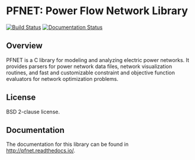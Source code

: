 # PFNET: Power Flow Network Library

[![Build Status](https://travis-ci.org/ttinoco/PFNET.svg?branch=master)](https://travis-ci.org/ttinoco/PFNET)
[![Documentation Status](https://readthedocs.org/projects/pfnet/badge/?version=latest)](http://pfnet.readthedocs.io/en/latest/?badge=latest)

## Overview

PFNET is a C library for modeling and analyzing electric power networks. It provides parsers for power network data files, network visualization routines, and fast and customizable constraint and objective function evaluators for network optimization problems.

## License

BSD 2-clause license.

## Documentation

The documentation for this library can be found in <http://pfnet.readthedocs.io/>.

